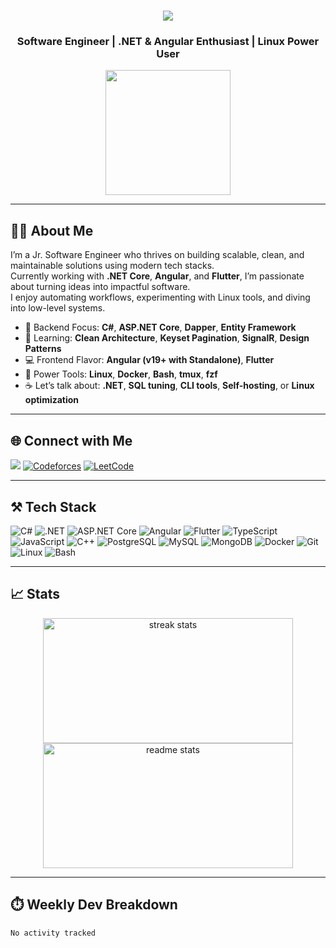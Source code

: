 <h1 align="center">
  <img src="https://readme-typing-svg.herokuapp.com/?font=Righteous&size=35&center=true&vCenter=true&width=500&height=70&duration=4000&lines=Hi+There!+👋;+I'm+Akib;" />
</h1>

<h3 align="center">
  Software Engineer | .NET & Angular Enthusiast | Linux Power User
</h3>

<p align="center">
  <img src="https://raw.githubusercontent.com/TheDudeThatCode/TheDudeThatCode/master/Assets/Designer.gif" width="200"/>
</p>

---

## 👨‍💻 About Me

I’m a Jr. Software Engineer who thrives on building scalable, clean, and maintainable solutions using modern tech stacks.  
Currently working with **.NET Core**, **Angular**, and **Flutter**, I’m passionate about turning ideas into impactful software.  
I enjoy automating workflows, experimenting with Linux tools, and diving into low-level systems.  

- 🔧 Backend Focus: **C#**, **ASP.NET Core**, **Dapper**, **Entity Framework**
- 🧠 Learning: **Clean Architecture**, **Keyset Pagination**, **SignalR**, **Design Patterns**
- 💻 Frontend Flavor: **Angular (v19+ with Standalone)**, **Flutter**
- 🐧 Power Tools: **Linux**, **Docker**, **Bash**, **tmux**, **fzf**
- ☕ Let’s talk about: **.NET**, **SQL tuning**, **CLI tools**, **Self-hosting**, or **Linux optimization**

---

## 🌐 Connect with Me


![](https://komarev.com/ghpvc/?username=Akib558)
[![Codeforces](https://img.shields.io/badge/Codeforces-445f9d?style=flat&logo=Codeforces&logoColor=white)](https://codeforces.com/profile/Xenon01)
[![LeetCode](https://img.shields.io/badge/-LeetCode-FFA116?style=flat&logo=LeetCode&logoColor=black)](https://leetcode.com/dekacore/)

---

## ⚒️ Tech Stack

<p align="left">
  <img alt="C#" src="https://img.shields.io/badge/-C%23-239120?style=flat-square&logo=c-sharp&logoColor=white" />
  <img alt=".NET" src="https://img.shields.io/badge/-.NET-512BD4?style=flat-square&logo=.net&logoColor=white" />
  <img alt="ASP.NET Core" src="https://img.shields.io/badge/ASP.NET_Core-512BD4?style=flat-square&logo=dotnet&logoColor=white" />
  <img alt="Angular" src="https://img.shields.io/badge/-Angular-DD0031?style=flat-square&logo=angular&logoColor=white" />
  <img alt="Flutter" src="https://img.shields.io/badge/-Flutter-02569B?style=flat-square&logo=flutter&logoColor=white" />
  <img alt="TypeScript" src="https://img.shields.io/badge/-TypeScript-007ACC?style=flat-square&logo=typescript&logoColor=white" />
  <img alt="JavaScript" src="https://img.shields.io/badge/-JavaScript-F7DF1E?style=flat-square&logo=javascript&logoColor=black" />
  <img alt="C++" src="https://img.shields.io/badge/-C%2B%2B-00599C?style=flat-square&logo=c%2B%2B&logoColor=white" />
  <img alt="PostgreSQL" src="https://img.shields.io/badge/-PostgreSQL-336791?style=flat-square&logo=postgresql&logoColor=white" />
  <img alt="MySQL" src="https://img.shields.io/badge/-MySQL-4479A1?style=flat-square&logo=mysql&logoColor=white" />
  <img alt="MongoDB" src="https://img.shields.io/badge/-MongoDB-13aa52?style=flat-square&logo=mongodb&logoColor=white" />
  <img alt="Docker" src="https://img.shields.io/badge/-Docker-2496ED?style=flat-square&logo=docker&logoColor=white" />
  <img alt="Git" src="https://img.shields.io/badge/-Git-F05032?style=flat-square&logo=git&logoColor=white" />
  <img alt="Linux" src="https://img.shields.io/badge/-Linux-FCC624?style=flat-square&logo=linux&logoColor=black" />
  <img alt="Bash" src="https://img.shields.io/badge/-Bash-4EAA25?style=flat-square&logo=gnu-bash&logoColor=white" />
</p>

---

## 📈 Stats

<p align="center">
  <img width="400" height="200" src="https://github-readme-streak-stats-salesp07.vercel.app/?user=Akib558&count_private=true&theme=react&border_radius=10" alt="streak stats"/>
  <img width="400" height="200" src="https://github-readme-stats-salesp07.vercel.app/api?username=Akib558&count_private=true&show_icons=true&theme=react&rank_icon=github&border_radius=10" alt="readme stats" />
</p>

---

## ⏱️ Weekly Dev Breakdown

<!--START_SECTION:waka-->

```txt
No activity tracked
```

<!--END_SECTION:waka-->